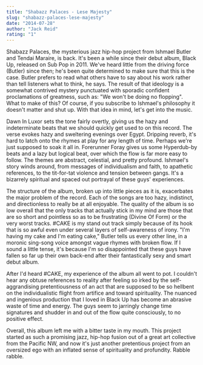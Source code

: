 ```yaml
---
title: "Shabazz Palaces - Lese Majesty"
slug: "shabazz-palaces-lese-majesty"
date: "2014-07-28"
author: "Jack Reid"
rating: "1"
---
```


Shabazz Palaces, the mysterious jazz hip-hop project from Ishmael Butler and Tendai Maraire, is back. It's been a while since their debut album, Black Up, released on Sub Pop in 2011. We've heard little from the driving force (Butler) since then; he's been quite determined to make sure that this is the case. Butler prefers to read what others have to say about his work rather than tell listeners what to think, he says. The result of that ideology is a somewhat contrived mystery punctuated with sporadic confident proclamations of greatness, such as: "We won't be doing no flopping". What to make of this? Of course, if you subscribe to Ishmael's philosophy it doesn't matter and shut up. With that idea in mind, let's get into the music.

Dawn In Luxor sets the tone fairly overtly, giving us the hazy and indeterminate beats that we should quickly get used to on this record. The verse evokes hazy and sweltering evenings over Egypt. Dripping reverb, it's hard to latch onto the rhymes at play for any length of time. Perhaps we're just supposed to soak it all in. Forerunner Foray gives us some Hyperdub-by beats and a lazy but logical beat, over which the flow is far more easy to follow. The themes are abstract, celestial, and pretty profound. Ishmael's story winds around, from messages of individualism and faith, to apathetic references, to the tit-for-tat violence and tension between gangs. It's a bizarrely spiritual and spaced out portrayal of these guys' experiences.

The structure of the album, broken up into little pieces as it is, exacerbates the major problem of the record. Each of the songs are too hazy, indistinct, and directionless to really be at all enjoyable. The quality of the album is so low overall that the only tracks that actually stick in my mind are those that are so short and pointless so as to be frustrating (Divine Of Form) or the very worst tracks. #CAKE is my stand out track simply because of its hook that is so awful even under several layers of self-awareness of irony. "I'm having my cake and I'm eating cake," Butler tells us every other line, in a moronic sing-song voice amongst vague rhymes with broken flow. If I sound a little tense, it's because I'm so disappointed that these guys have fallen so far up their own back-end after their fantastically sexy and smart debut album.

After I'd heard #CAKE, my experience of the album all went to pot. I couldn't hear any obtuse references to reality after feeling so irked by the self-aggrandising pretentiousness of an act that are supposed to be so hellbent on the individualistic flight from artifice and toward spirituality. The nuanced and ingenious production that I loved in Black Up has become an abrasive waste of time and energy. The guys seem to jarringly change time signatures and shudder in and out of the flow quite consciously, to no positive effect.

Overall, this album left me with a bitter taste in my mouth. This project started as such a promising jazz, hip-hop fusion out of a great art collective from the Pacific NW, and now it's just another pretentious project from an oversized ego with an inflated sense of spirituality and profundity. Rabble rabble.
